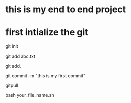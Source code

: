 # this is my end to end project

# first intialize the git

git init


git add abc.txt

git add.

git commit -m "this is my first commit"

gitpull

bash your_file_name.sh